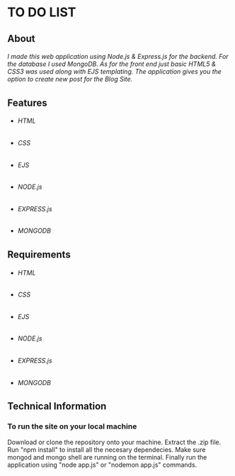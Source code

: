 # TO DO LIST

## About
###### I made this web application using Node.js & Express.js for the backend. For the database I used MongoDB. As for the front end just basic HTML5 & CSS3 was used along with EJS templating. The application gives you the option to create new post for the Blog Site.


## Features
* ###### HTML
* ###### CSS
* ###### EJS
* ###### NODE.js
* ###### EXPRESS.js
* ###### MONGODB

## Requirements
* ###### HTML
* ###### CSS
* ###### EJS
* ###### NODE.js
* ###### EXPRESS.js
* ###### MONGODB

## Technical Information
### To run the site on your local machine

Download or clone the repository onto your machine.
Extract the .zip file.
Run "npm install" to install all the necesary dependecies. Make sure mongod and mongo shell are running on the terminal. Finally run the application using "node app.js" or "nodemon app.js" commands.
